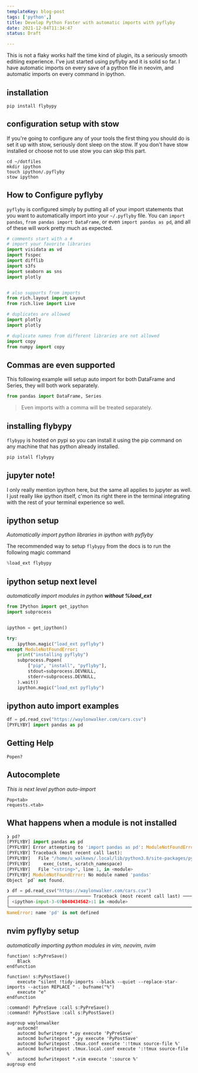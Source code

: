 ```yaml
---
templateKey: blog-post
tags: ['python',]
title: Develop Python Faster with automatic imports with pyflyby
date: 2021-12-04T11:34:47
status: Draft

---
```


This is not a flaky works half the time kind of plugin, its a seriously smooth
editiing experience.  I've just started using pyflyby and it is solid so far.
I have automatic imports on every save of a python file in neovim, and
automatic imports on every command in ipython.

## installation

```
pip install flybypy
```

## configuration setup with stow

If you're going to configure any of your tools the first thing you should do is
set it up with stow, seriously dont sleep on the stow.  If you don't have stow
installed or choose not to use stow you can skip this part.

```
cd ~/dotfiles
mkdir ipython
touch ipython/.pyflyby
stow ipython
```

## How to Configure pyflyby

`pyflyby` is configured simply by putting all of your import statements that you
want to automatically import into your `~/.pyflyby` file.  You can `import
pandas`, `from pandas import DataFrame`, or even `import pandas as pd`, and all
of these will work pretty much as expected.

``` python
# comments start with a #
# import your favorite libraries
import visidata as vd
import fsspec
import difflib
import s3fs
import seaborn as sns
import plotly


# also supports from imports
from rich.layout import Layout
from rich.live import Live

# duplicates are allowed
import plotly
import plotly

# duplicate names from different libraries are not allowed
import copy
from numpy import copy

```

## Commas are even supported

This following example will setup auto import for both DataFrame and Series,
they will both work separately.

``` python
from pandas import DataFrame, Series
```

> Even imports with a comma will be treated separately.

## installing flybypy

`flybypy` is hosted on pypi so you can install it using the pip command on any
machine that has python already installed.

``` bash
pip istall flybypy
```

## jupyter note!

I only really mention ipython here, but the same all applies to jupyter as
well.  I just really like ipython itself, c'mon its right there in the terminal
integrating with the rest of your terminal experience so well.


## ipython setup
_Automatically import python libraries in ipython with pyflyby_

The recommended way to setup `flybypy` from the docs is to run the following magic command


``` python
%load_ext flybypy
```

## ipython setup next level
_automatically import modules in python **without %load_ext**_

``` python
from IPython import get_ipython
import subprocess


ipython = get_ipython()

try:
    ipython.magic("load_ext pyflyby")
except ModuleNotFoundError:
    print("installing pyflyby")
    subprocess.Popen(
        ["pip", "install", "pyflyby"],
        stdout=subprocess.DEVNULL,
        stderr=subprocess.DEVNULL,
    ).wait()
    ipython.magic("load_ext pyflyby")
```

## ipython auto import examples

``` python
df = pd.read_csv("https://waylonwalker.com/cars.csv")
[PYFLYBY] import pandas as pd
```

## Getting Help

```
Popen?
```

## Autocomplete
_This is next level python auto-import_

```
Pop<tab>
requests.<tab>
```


## What happens when a module is not installed

``` python
❯ pd?
[PYFLYBY] import pandas as pd
[PYFLYBY] Error attempting to 'import pandas as pd': ModuleNotFoundError: No module named 'pandas'
[PYFLYBY] Traceback (most recent call last):
[PYFLYBY]   File "/home/u_walkews/.local/lib/python3.8/site-packages/pyflyby/_autoimp.py", line 1610, in _try_import
[PYFLYBY]     exec_(stmt, scratch_namespace)
[PYFLYBY]   File "<string>", line 1, in <module>
[PYFLYBY] ModuleNotFoundError: No module named 'pandas'
Object `pd` not found.

❯ df = pd.read_csv("https://waylonwalker.com/cars.csv")
╭─────────────────────────────── Traceback (most recent call last) ────────────────────────────────╮
│ <ipython-input-3-69b040434562>:1 in <module>                                                     │
╰──────────────────────────────────────────────────────────────────────────────────────────────────╯
NameError: name 'pd' is not defined

```



## nvim pyflyby setup
_automatically importing python modules in vim, neovim, nvim_


``` vim
function! s:PyPreSave()
    Black
endfunction

function! s:PyPostSave()
    execute "silent !tidy-imports --black --quiet --replace-star-imports --action REPLACE " . bufname("%")
    execute "e"
endfunction

:command! PyPreSave :call s:PyPreSave()
:command! PyPostSave :call s:PyPostSave()

augroup waylonwalker
    autocmd!
    autocmd bufwritepre *.py execute 'PyPreSave'
    autocmd bufwritepost *.py execute 'PyPostSave'
    autocmd bufwritepost .tmux.conf execute ':!tmux source-file %'
    autocmd bufwritepost .tmux.local.conf execute ':!tmux source-file %'
    autocmd bufwritepost *.vim execute ':source %'
augroup end
```
